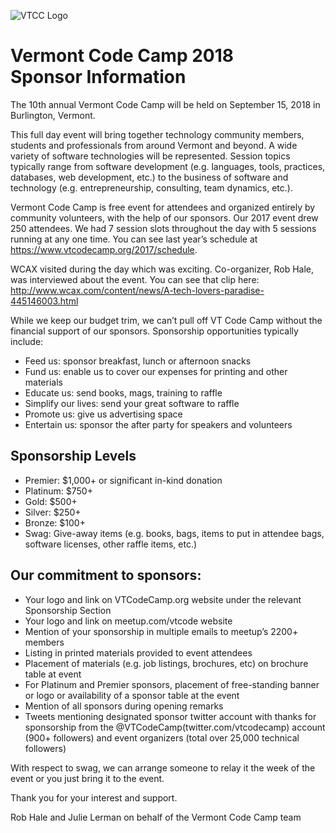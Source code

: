 ![VTCC Logo](https://github.com/vtcodecamp/documents/blob/master/logos/vermont-code-camp-logo-dark.svg)

# Vermont Code Camp 2018<br/>Sponsor Information  
The 10th annual Vermont Code Camp will be held on September 15, 2018 in Burlington, Vermont.  

This full day event will bring together technology community members, students and professionals from around Vermont and beyond. A wide variety of software technologies will be represented. Session topics typically range from software development (e.g. languages, tools, practices, databases, web development, etc.) to the business of software and technology (e.g. entrepreneurship, consulting, team dynamics, etc.).

Vermont Code Camp is free event for attendees and organized entirely by community volunteers, with the help of our sponsors.
Our 2017 event drew 250 attendees. We had 7 session slots throughout the day with 5 sessions running at any one time. You can see last year’s schedule at https://www.vtcodecamp.org/2017/schedule.  

WCAX visited during the day which was exciting. Co-organizer, Rob Hale, was interviewed about the event. You can see that clip here: http://www.wcax.com/content/news/A-tech-lovers-paradise-445146003.html 

While we keep our budget trim, we can’t pull off VT Code Camp without the financial support of our sponsors.
Sponsorship opportunities typically include:
* Feed us: sponsor breakfast, lunch or afternoon snacks
* Fund us: enable us to cover our expenses for printing and other materials
* Educate us: send books, mags, training to raffle
* Simplify our lives: send your great software to raffle
* Promote us: give us advertising space
* Entertain us: sponsor the after party for speakers and volunteers
 
## Sponsorship Levels
* Premier: $1,000+ or significant in-kind donation
* Platinum: $750+
* Gold: $500+
* Silver: $250+
* Bronze: $100+
* Swag: Give-away items (e.g. books, bags, items to put in attendee bags, software licenses, other raffle items, etc.)  

## Our commitment to sponsors:
* Your logo and link on VTCodeCamp.org website under the relevant Sponsorship Section 
* Your logo and link on meetup.com/vtcode website 
* Mention of your sponsorship in multiple emails to meetup’s 2200+ members 
* Listing in printed materials provided to event attendees 
* Placement of materials (e.g. job listings, brochures, etc) on brochure table at event  
* For Platinum and Premier sponsors, placement of free-standing banner or logo or availability of a sponsor table at the event 
* Mention of all sponsors during opening remarks 
* Tweets mentioning designated sponsor twitter account with thanks for sponsorship from the @VTCodeCamp(twitter.com/vtcodecamp) account (900+ followers) and event organizers (total over 25,000 technical followers)  

With respect to swag, we can arrange someone to relay it the week of the event or you just bring it to the event.

Thank you for your interest and support.

 Rob Hale and Julie Lerman on behalf of the Vermont Code Camp team
